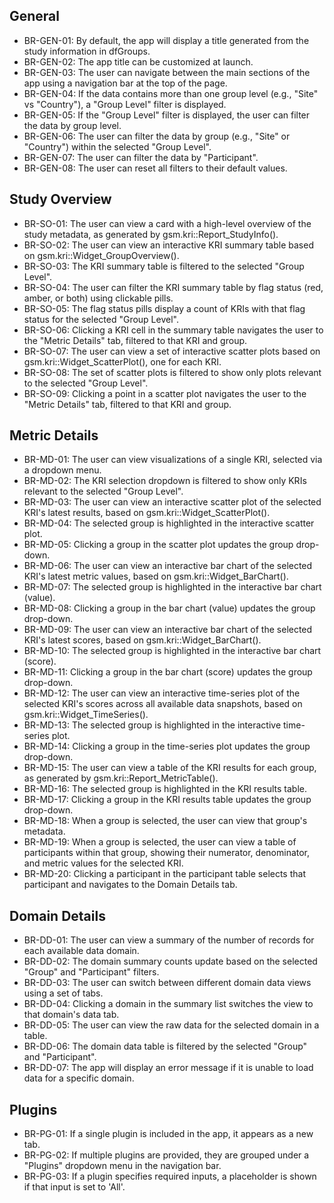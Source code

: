 ## General
- BR-GEN-01: By default, the app will display a title generated from the study information in dfGroups.
- BR-GEN-02: The app title can be customized at launch.
- BR-GEN-03: The user can navigate between the main sections of the app using a navigation bar at the top of the page.
- BR-GEN-04: If the data contains more than one group level (e.g., "Site" vs "Country"), a "Group Level" filter is displayed.
- BR-GEN-05: If the "Group Level" filter is displayed, the user can filter the data by group level.
- BR-GEN-06: The user can filter the data by group (e.g., "Site" or "Country") within the selected "Group Level".
- BR-GEN-07: The user can filter the data by "Participant".
- BR-GEN-08: The user can reset all filters to their default values.

## Study Overview
- BR-SO-01: The user can view a card with a high-level overview of the study metadata, as generated by gsm.kri::Report_StudyInfo().
- BR-SO-02: The user can view an interactive KRI summary table based on gsm.kri::Widget_GroupOverview().
- BR-SO-03: The KRI summary table is filtered to the selected "Group Level".
- BR-SO-04: The user can filter the KRI summary table by flag status (red, amber, or both) using clickable pills.
- BR-SO-05: The flag status pills display a count of KRIs with that flag status for the selected "Group Level".
- BR-SO-06: Clicking a KRI cell in the summary table navigates the user to the "Metric Details" tab, filtered to that KRI and group.
- BR-SO-07: The user can view a set of interactive scatter plots based on gsm.kri::Widget_ScatterPlot(), one for each KRI.
- BR-SO-08: The set of scatter plots is filtered to show only plots relevant to the selected "Group Level".
- BR-SO-09: Clicking a point in a scatter plot navigates the user to the "Metric Details" tab, filtered to that KRI and group.

## Metric Details
- BR-MD-01: The user can view visualizations of a single KRI, selected via a dropdown menu.
- BR-MD-02: The KRI selection dropdown is filtered to show only KRIs relevant to the selected "Group Level".
- BR-MD-03: The user can view an interactive scatter plot of the selected KRI's latest results, based on gsm.kri::Widget_ScatterPlot().
- BR-MD-04: The selected group is highlighted in the interactive scatter plot.
- BR-MD-05: Clicking a group in the scatter plot updates the group drop-down.
- BR-MD-06: The user can view an interactive bar chart of the selected KRI's latest metric values, based on gsm.kri::Widget_BarChart().
- BR-MD-07: The selected group is highlighted in the interactive bar chart (value).
- BR-MD-08: Clicking a group in the bar chart (value) updates the group drop-down.
- BR-MD-09: The user can view an interactive bar chart of the selected KRI's latest scores, based on gsm.kri::Widget_BarChart().
- BR-MD-10: The selected group is highlighted in the interactive bar chart (score).
- BR-MD-11: Clicking a group in the bar chart (score) updates the group drop-down.
- BR-MD-12: The user can view an interactive time-series plot of the selected KRI's scores across all available data snapshots, based on gsm.kri::Widget_TimeSeries().
- BR-MD-13: The selected group is highlighted in the interactive time-series plot.
- BR-MD-14: Clicking a group in the time-series plot updates the group drop-down.
- BR-MD-15: The user can view a table of the KRI results for each group, as generated by gsm.kri::Report_MetricTable().
- BR-MD-16: The selected group is highlighted in the KRI results table.
- BR-MD-17: Clicking a group in the KRI results table updates the group drop-down.
- BR-MD-18: When a group is selected, the user can view that group's metadata.
- BR-MD-19: When a group is selected, the user can view a table of participants within that group, showing their numerator, denominator, and metric values for the selected KRI.
- BR-MD-20: Clicking a participant in the participant table selects that participant and navigates to the Domain Details tab.

## Domain Details
- BR-DD-01: The user can view a summary of the number of records for each available data domain.
- BR-DD-02: The domain summary counts update based on the selected "Group" and "Participant" filters.
- BR-DD-03: The user can switch between different domain data views using a set of tabs.
- BR-DD-04: Clicking a domain in the summary list switches the view to that domain's data tab.
- BR-DD-05: The user can view the raw data for the selected domain in a table.
- BR-DD-06: The domain data table is filtered by the selected "Group" and "Participant".
- BR-DD-07: The app will display an error message if it is unable to load data for a specific domain.

## Plugins
- BR-PG-01: If a single plugin is included in the app, it appears as a new tab.
- BR-PG-02: If multiple plugins are provided, they are grouped under a "Plugins" dropdown menu in the navigation bar.
- BR-PG-03: If a plugin specifies required inputs, a placeholder is shown if that input is set to 'All'.
